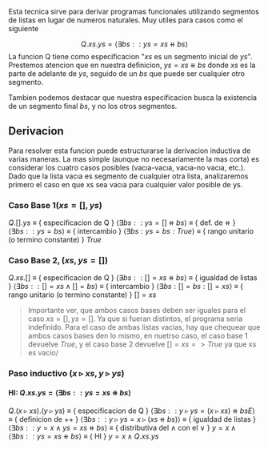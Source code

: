 Esta tecnica sirve para derivar programas funcionales utilizando segmentos de listas en lugar de numeros naturales. Muy utiles para casos como el siguiente

$$ Q.xs.ys = ⟨ ∃ bs : : ys = xs ⧺ bs ⟩$$
La funcion Q tiene como especificacion "$xs$ es un segmento inicial de $ys$". Prestemos atencion que en nuestra definicion, $ys = xs ⧺ bs$ donde $xs$ es la parte de adelante de $ys$, seguido de un $bs$ que puede ser cualquier otro segmento.

Tambien podemos destacar que nuestra especificacion busca la existencia de un segmento final $bs$, y no los otros segmentos.

## Derivacion
Para resolver esta funcion puede estructurarse la derivacion inductiva de varias
maneras. La mas simple (aunque no necesariamente la mas corta) es considerar los
cuatro casos posibles (vacıa-vacıa, vacıa-no vacıa, etc.). Dado que la lista vacıa es
segmento de cualquier otra lista, analizaremos primero el caso en que xs sea vacıa
para cualquier valor posible de ys.

### Caso Base $1 (xs=[], ys)$

$Q.[ ].ys$
≡ { especificacion de Q }
$⟨∃ bs : : ys = [ ] ⧺ bs ⟩$
≡ { def. de ⧺ }
$⟨ ∃ bs : : ys = bs ⟩$
≡ { intercambio }
$⟨ ∃ bs : ys = bs : True ⟩$
≡ { rango unitario (o termino constante) }
$True$

### Caso Base $2, (xs, ys = [])$
$Q.xs.[ ]$
≡ { especificacion de Q }
$⟨ ∃ bs : : [ ] = xs ⧺ bs⟩$
≡ { igualdad de listas }
$⟨ ∃ bs : : [ ] = xs ∧ [ ] = bs ⟩$
≡ { intercambio }
$⟨ ∃ bs : [ ] = bs : [ ] = xs ⟩$
≡ { rango unitario (o termino constante) }
$[ ] = xs$

> Importante ver, que ambos casos bases deben ser iguales para el caso $xs=[], ys=[]$. Ya que si fueran distintos, el programa seria indefinido. Para el caso de ambas listas vacias, hay que chequear que ambos casos bases den lo mismo, en nuetrso caso, el caso base 1 devuelve $True$, y el caso base 2 devuelve $[] = xs => True$ ya que xs es vacio/

### Paso inductivo $(x ▹ xs, y ▹ ys)$
#### HI: $Q.xs.ys = ⟨ ∃ bs : : ys = xs ⧺ bs ⟩$
$Q.(x ▹ xs).(y ▹ ys)$
≡ { especificacion de Q }
$⟨∃ bs : : y ▹ ys = (x ▹ xs) ⧺ bs E⟩$
≡ { definicion de ++ }
$⟨∃ bs : : y ▹ ys = x ▹ (xs ⧺ bs)⟩$
≡ { igualdad de listas }
$⟨ ∃ bs : : y = x ∧ ys = xs ⧺ bs ⟩$
≡ { distributiva del $∧$ con el $∨$ }
$y = x ∧ ⟨ ∃ bs : : ys = xs ⧺ bs ⟩$
≡ { HI }
$y = x ∧ Q.xs.ys$